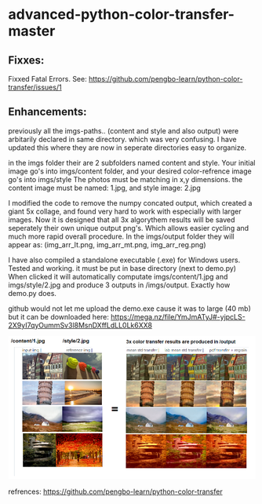 # advanced-python-color-transfer-master
 
Fixxes:
----------------------------------
Fixxed Fatal Errors. See: https://github.com/pengbo-learn/python-color-transfer/issues/1

Enhancements:
----------------------------------
previously all the imgs-paths.. (content and style and also output) were arbitarily declared in same directory. 
which was very confusing. I have updated this where they are now in seperate directories easy to organize.

in the imgs folder their are 2 subfolders named content and style. Your initial image go's into imgs/content folder, 
and your desired color-refrence image go's into imgs/style The photos must be matching in x,y dimensions. 
the content image must be named: 1.jpg, and style image: 2.jpg

I modified the code to remove the numpy concated output, which created a giant 5x collage, and found very hard 
to work with especially with larger images. Now it is designed that all 3x algorythem results will be saved 
seperately their own unique output png's. Which allows easier cycling and much more rapid overall procedure.
In the imgs/output folder they will appear as: (img_arr_lt.png, img_arr_mt.png, img_arr_reg.png) 


I have also compiled a standalone executable (.exe) for Windows users. Tested and working. it must be put in base
directory (next to demo.py) When clicked it will automatically computate imgs/content/1.jpg and 
imgs/style/2.jpg and produce 3 outputs in /imgs/output. Exactly how demo.py does. 

github would not let me upload the demo.exe cause it was to large (40 mb) but it can be downloaded here:
https://mega.nz/file/YmJmATyJ#-yjpcLS-2X9yI7qyOummSv3l8MsnDXffLdLL0Lk6XX8

![example output](https://github.com/400lbhacker/advanced-python-color-transfer-master/blob/main/example-outputs.png)

refrences: https://github.com/pengbo-learn/python-color-transfer

